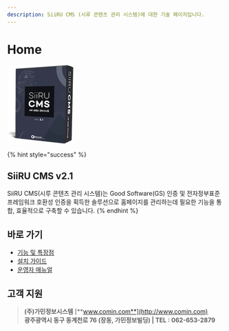 ```yaml
---
description: SiiRU CMS (시루 콘텐츠 관리 시스템)에 대한 기술 페이지입니다.
---
```


# Home

![](.gitbook/assets/siirucms-.png)

{% hint style="success" %}
## SiiRU CMS v2.1

SiiRU CMS\(시루 콘텐츠 관리 시스템\)는 Good Software\(GS\) 인증 및 전자정부표준프레임워크 호환성 인증을 획득한 솔루션으로 홈페이지를 관리하는데 필요한 기능을 통합, 효율적으로 구축할 수 있습니다.
{% endhint %}

## 바로 가기

* [기능 및 특장점](siiru/features.md)
* [설치 가이드](guide/setup.md)
* [운영자 매뉴얼](https://siiru.comin.com/SiiRUCMS.v2.1.pdf)

## 고객 지원

> **\(주\)가민정보시스템**  [**www.comin.com**](http://www.comin.com)  
> **광주광역시 동구 동계천로 76 \(장동, 가민정보빌딩\) \| TEL : 062-653-2879**

